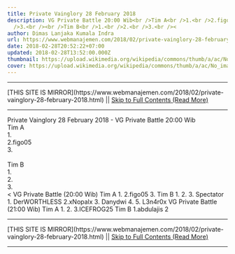 ```yaml
---
title: Private Vainglory 28 February 2018
description: VG Private Battle 20:00 Wib<br />Tim A<br />1.<br />2.figo05<br
  />3.<br /><br />Tim B<br />1.<br />2.<br />3.<br /><
author: Dimas Lanjaka Kumala Indra
url: https://www.webmanajemen.com/2018/02/private-vainglory-28-february-2018.html
date: 2018-02-28T20:52:22+07:00
updated: 2018-02-28T13:52:00.000Z
thumbnail: https://upload.wikimedia.org/wikipedia/commons/thumb/a/ac/No_image_available.svg/2048px-No_image_available.svg.png
cover: https://upload.wikimedia.org/wikipedia/commons/thumb/a/ac/No_image_available.svg/2048px-No_image_available.svg.png
---
```


<hr/> [THIS SITE IS MIRROR](https://www.webmanajemen.com/2018/02/private-vainglory-28-february-2018.html) || <a href="https://www.webmanajemen.com/2018/02/private-vainglory-28-february-2018.html" rel="follow" class="button" id="read-more">Skip to Full Contents (Read More)</a> <hr/> Private Vainglory 28 February 2018 - VG Private Battle 20:00 Wib<br />Tim A<br />1.<br />2.figo05<br />3.<br /><br />Tim B<br />1.<br />2.<br />3.<br />< VG Private Battle (20:00 Wib)
Tim A
1.
2.figo05
3.
Tim B
1.
2.
3.
Spectator
1. DerWORTHLESS
2.xNopalx
3. Danydwi
4.
5. L3n4r0x
VG Private Battle (21:00 Wib)
Tim A
1.
2.
3.ICEFROG25
Tim B
1.abdulajis
2 <hr/> [THIS SITE IS MIRROR](https://www.webmanajemen.com/2018/02/private-vainglory-28-february-2018.html) || <a href="https://www.webmanajemen.com/2018/02/private-vainglory-28-february-2018.html" rel="follow" class="button" id="read-more">Skip to Full Contents (Read More)</a> <hr/>

<script>
    if (location.host.includes('dimaslanjaka12')) {
      location.replace('https://www.webmanajemen.com/2018/02/private-vainglory-28-february-2018.html');
    }
  </script>